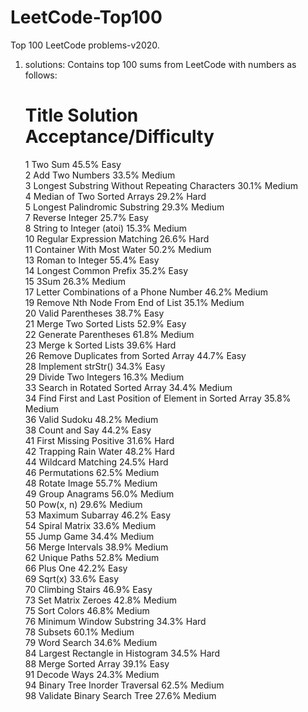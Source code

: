 # LeetCode-Top100
Top 100 LeetCode problems-v2020.<br />
 1. solutions:
    Contains top 100 sums from LeetCode with numbers as follows:
    #	Title	Solution	Acceptance/Difficulty  
    1	Two Sum    		45.5%	Easy	
    2	Add Two Numbers    		33.5%	Medium	
    3	Longest Substring Without Repeating Characters    		30.1%	Medium	
    4	Median of Two Sorted Arrays    		29.2%	Hard	
    5	Longest Palindromic Substring    		29.3%	Medium	
    7	Reverse Integer    		25.7%	Easy	
    8	String to Integer (atoi)    		15.3%	Medium	
    10	Regular Expression Matching    		26.6%	Hard	
    11	Container With Most Water    		50.2%	Medium	
    13	Roman to Integer    		55.4%	Easy	
    14	Longest Common Prefix    		35.2%	Easy	
    15	3Sum    		26.3%	Medium	
    17	Letter Combinations of a Phone Number    		46.2%	Medium	
    19	Remove Nth Node From End of List    		35.1%	Medium	
    20	Valid Parentheses    		38.7%	Easy	
    21	Merge Two Sorted Lists    		52.9%	Easy	
    22	Generate Parentheses    		61.8%	Medium	
    23	Merge k Sorted Lists    		39.6%	Hard	
    26	Remove Duplicates from Sorted Array    		44.7%	Easy	
    28	Implement strStr()    		34.3%	Easy	
    29	Divide Two Integers    		16.3%	Medium	
    33	Search in Rotated Sorted Array    		34.4%	Medium	
    34	Find First and Last Position of Element in Sorted Array    		35.8%	Medium	
    36	Valid Sudoku    		48.2%	Medium	
    38	Count and Say    		44.2%	Easy	
    41	First Missing Positive    		31.6%	Hard	
    42	Trapping Rain Water    		48.2%	Hard	
    44	Wildcard Matching    		24.5%	Hard	
    46	Permutations    		62.5%	Medium	
    48	Rotate Image    		55.7%	Medium	
    49	Group Anagrams    		56.0%	Medium	
    50	Pow(x, n)    		29.6%	Medium	
    53	Maximum Subarray    		46.2%	Easy	
    54	Spiral Matrix    		33.6%	Medium	
    55	Jump Game    		34.4%	Medium	
    56	Merge Intervals    		38.9%	Medium	
    62	Unique Paths    		52.8%	Medium	
    66	Plus One    		42.2%	Easy	
    69	Sqrt(x)    		33.6%	Easy	
    70	Climbing Stairs    		46.9%	Easy	
    73	Set Matrix Zeroes    		42.8%	Medium	
    75	Sort Colors    		46.8%	Medium	
    76	Minimum Window Substring    		34.3%	Hard	
    78	Subsets    		60.1%	Medium	
    79	Word Search    		34.6%	Medium	
    84	Largest Rectangle in Histogram    		34.5%	Hard	
    88	Merge Sorted Array    		39.1%	Easy	
    91	Decode Ways    		24.3%	Medium	
    94	Binary Tree Inorder Traversal    		62.5%	Medium	
    98	Validate Binary Search Tree    		27.6%	Medium

